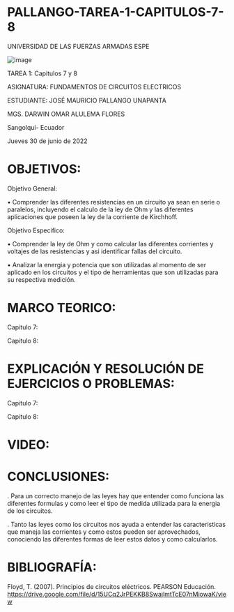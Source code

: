 # PALLANGO-TAREA-1-CAPITULOS-7-8

UNIVERSIDAD DE LAS FUERZAS ARMADAS ESPE



![image](https://user-images.githubusercontent.com/105695077/169195292-caeb0d12-8f66-4f08-bb58-2efffc44ccf5.png)




TAREA 1: Capitulos 7 y 8 



ASIGNATURA: FUNDAMENTOS DE CIRCUITOS ELECTRICOS

ESTUDIANTE: JOSÉ MAURICIO PALLANGO UNAPANTA

MGS. DARWIN OMAR ALULEMA FLORES

Sangolquí- Ecuador

Jueves 30 de junio de 2022

# OBJETIVOS:

Objetivo General:

• Comprender las diferentes resistencias en un circuito ya sean en serie o paralelos, incluyendo el calculo de la ley de Ohm y las diferentes aplicaciones que poseen la ley de la corriente de Kirchhoff.

Objetivo Especifico:

• Comprender la ley de Ohm y como calcular las diferentes corrientes y voltajes de las resistencias y asi identificar fallas del circuito.

• Analizar la energia y potencia que son utilizadas al momento de ser aplicado en los circuitos y el tipo de herramientas que son utilizadas para su respectiva medición.

# MARCO TEORICO:

Capitulo 7:

Capitulo 8:

# EXPLICACIÓN Y RESOLUCIÓN DE EJERCICIOS O PROBLEMAS:

Capitulo 7:

Capitulo 8:

# VIDEO:



# CONCLUSIONES:
. Para un correcto manejo de las leyes hay que entender como funciona las diferentes formulas y como leer el tipo de medida utilizada para la energia de los circuitos.

. Tanto las leyes como los circuitos nos ayuda a entender las caracteristicas que maneja las corrientes y como estos pueden ser aprovechados, conociendo las diferentes formas de leer estos datos y como calcularlos.

# BIBLIOGRAFÍA:

Floyd, T. (2007). Principios de circuitos eléctricos. PEARSON Educación. https://drive.google.com/file/d/15UCq2JrPEKKB8SwajlmtTcE07nMiowaK/view

